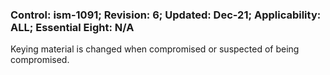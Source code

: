 ### Control: ism-1091; Revision: 6; Updated: Dec-21; Applicability: ALL; Essential Eight: N/A
<p>Keying material is changed when compromised or suspected of being compromised.</p>